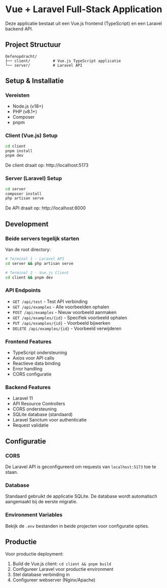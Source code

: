 # Vue + Laravel Full-Stack Application

Deze applicatie bestaat uit een Vue.js frontend (TypeScript) en een Laravel backend API.

## Project Structuur

```
Oefenopdracht/
├── client/          # Vue.js TypeScript applicatie
└── server/          # Laravel API
```

## Setup & Installatie

### Vereisten

- Node.js (v18+)
- PHP (v8.1+)
- Composer
- pnpm

### Client (Vue.js) Setup

```bash
cd client
pnpm install
pnpm dev
```

De client draait op: http://localhost:5173

### Server (Laravel) Setup

```bash
cd server
composer install
php artisan serve
```

De API draait op: http://localhost:8000

## Development

### Beide servers tegelijk starten

Van de root directory:

```bash
# Terminal 1 - Laravel API
cd server && php artisan serve

# Terminal 2 - Vue.js Client
cd client && pnpm dev
```

### API Endpoints

- `GET /api/test` - Test API verbinding
- `GET /api/examples` - Alle voorbeelden ophalen
- `POST /api/examples` - Nieuw voorbeeld aanmaken
- `GET /api/examples/{id}` - Specifiek voorbeeld ophalen
- `PUT /api/examples/{id}` - Voorbeeld bijwerken
- `DELETE /api/examples/{id}` - Voorbeeld verwijderen

### Frontend Features

- TypeScript ondersteuning
- Axios voor API calls
- Reactieve data binding
- Error handling
- CORS configuratie

### Backend Features

- Laravel 11
- API Resource Controllers
- CORS ondersteuning
- SQLite database (standaard)
- Laravel Sanctum voor authenticatie
- Request validatie

## Configuratie

### CORS

De Laravel API is geconfigureerd om requests van `localhost:5173` toe te staan.

### Database

Standaard gebruikt de applicatie SQLite. De database wordt automatisch aangemaakt bij de eerste migratie.

### Environment Variables

Bekijk de `.env` bestanden in beide projecten voor configuratie opties.

## Productie

Voor productie deployment:

1. Build de Vue.js client: `cd client && pnpm build`
2. Configureer Laravel voor productie environment
3. Stel database verbinding in
4. Configureer webserver (Nginx/Apache)
